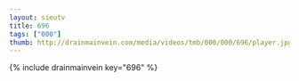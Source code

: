 ```yaml
--- 
layout: sieutv
title: 696
tags: ["000"]
thumb: http://drainmainvein.com/media/videos/tmb/000/000/696/player.jpg
---
```

{% include drainmainvein key="696" %} 
